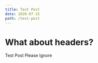 ```yaml
---
title: Test Post
date: 2020-07-15
path: /test-post
---
```


# What about headers?
Test Post Please Ignore